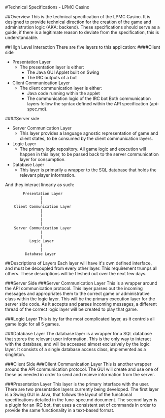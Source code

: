 #Technical Specifications - LPMC Casino

##Overview
This is the technical specification of the LPMC Casino. It is designed to provide technical direction for the creation
of the game and administration logic (AKA: backend). These specifications should serve as a guide, if there is a
legitimate reason to deviate from the specification, this is understandable. 

##High Level Interaction
There are five layers to this application:
####Client side
- Presentation Layer
    - The presentation layer is either:
        - The Java GUI Applet built on Swing
        - The IRC outputs of a bot
- Client Communication Layer
    - The client communication layer is either:
        - Java code running within the applet
        - The communication logic of the IRC bot
    Both communication layers follow the syntax defined within the API specification (api-spec.md).

####Server side
- Server Communication Layer
    - This layer provides a language agnostic representation of game and client states, to be consumed by the client
    communication layers.
- Logic Layer
    - The primary logic repository. All game logic and execution will happen in this layer, to be passed back to the
    server communication layer for consumption.
- Database Layer
    - This layer is primarily a wrapper to the SQL database that holds the relevant player information.

And they interact linearly as such:

            Presentation Layer
                    |
                    |
        Client Communication Layer
                    |
                    |
                    |
                    |
        Server Communication Layer            
                    |
                    |
               Logic Layer
                    |
                    |
             Database Layer

##Descriptions of Layers
Each layer will have it's own defined interface, and must be decoupled from every other layer. This requirement
trumps all others. These descriptions will be fleshed out over the next few days.

###Server Side
###Server Communication Layer
This is a wrapper around the API communication protocol. This layer parses out the incoming messages and appropriates
them to the correct game or administrative class within the logic layer. This will be the primary execution layer for
the server side code. As it accepts and parses incoming messages, a different thread of the correct logic layer will be 
created to play that game.

###Logic Layer
This is by far the most complicated layer, as it controls all game logic for all 5 games.

###Database Layer
The database layer is a wrapper for a SQL database that stores the relevant user information. This is the only way
to interact with the database, and will be accessed almost exclusively by the logic layer. It consists of a single
database access class, implemented as a singleton.

###Client Side
###Client Communication Layer
This is another wrapper around the API communication protocol. The GUI will create and use one of these as needed 
in order to send and recieve information from the server. 

###Presentation Layer
This layer is the primary interface with the user. There are two presentation layers currently being developed. The
first layer is a Swing GUI in Java, that follows the layout of the functional specifications detailed in the
func-spec.md document. The second layer is a plugin for an IRC bot, that uses a consistent set of commands in order
to provide the same functionality in a text-based format. 